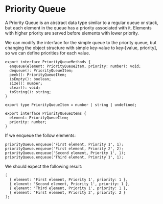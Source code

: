 # Priority Queue

A Priority Queue is an abstract data type similar to a regular queue or stack, but each element in the queue has a priority associated with it. Elements with higher priority are served before elements with lower priority.

We can modify the interface for the simple queue to the priority queue, but changing the object structure with simple key-value to key-[value, priority], so we can define priorities for each value.

```tsx
export interface PriorityQueueMethods {
  enqueue(element: PriorityQueueItem, priority: number): void;
  dequeue(): PriorityQueueItem;
  peek(): PriorityQueueItem;
  isEmpty(): boolean;
  size(): number;
  clear(): void;
  toString(): string;
}

export type PriorityQueueItem = number | string | undefined;

export interface PriorityQueueItems {
  element: PriorityQueueItem;
  priority: number;
}
```

If we enqueue the follow elements:

```tsx
priorityQueue.enqueue('First element, Priority 1', 1);
priorityQueue.enqueue('First element, Priority 2', 2);
priorityQueue.enqueue('Second element, Priority 1', 1);
priorityQueue.enqueue('Third element, Priority 1', 1);
```

We should expect the following result:

```tsx
[
  { element: 'First element, Priority 1', priority: 1 },
  { element: 'Second element, Priority 1', priority: 1 },
  { element: 'Third element, Priority 1', priority: 1 },
  { element: 'First element, Priority 2', priority: 2 }
];
```
